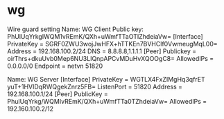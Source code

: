 # wg
Wire guard setting 
Name: WG Client
Public key: PhUlUqYrkgIWQM1vREmK/QXh+uWmfTTaOTIZhdeiaVw=
[Interface]
PrivateKey = SGRF0ZWU3wojJwHFX+hTTKEn7BVHClf0VwmeugMqL00= 
Address = 192.168.100.2/24
DNS = 8.8.8.8,1.1.1.1
[Peer]
Publickey = oirThrs+dkuUvb0Mep6NU3LIQnpAPCvMDuHvXQOOgC8= 
AllowedIPs = 0.0.0.0/0
Endpoint = netvn 51820

Name: WG Server
[Interface]
PrivateKey = WGTLX4FxZIMgHq3qfrET yuT+1HVIDqRWQgekZnrz5FB=
ListenPort = 51820
Address = 192.168.100.1/24
[Peer]
PublicKey = PhulUqYrkg/WQMIvREmK/QXh+uWmfTTa0TZhdeiaVw=
AllowedIPs = 192.160.100.2/12

